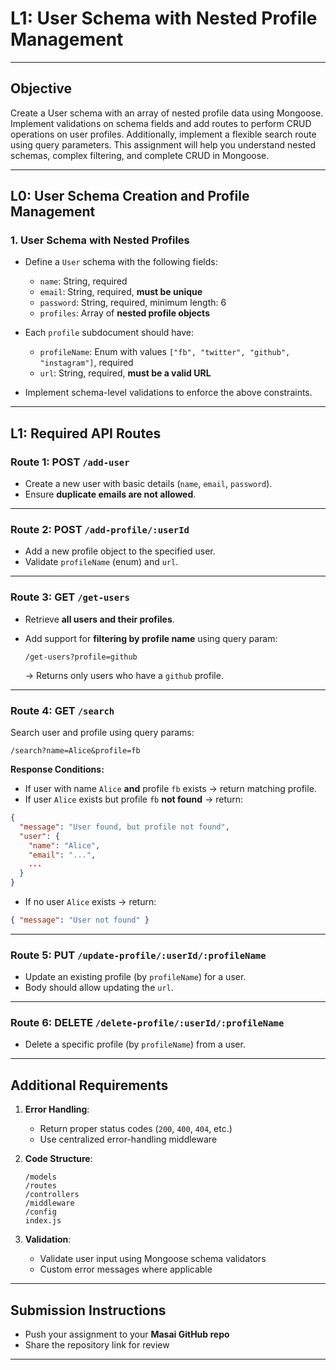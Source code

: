 # **L1: User Schema with Nested Profile Management**

---

## **Objective**

Create a User schema with an array of nested profile data using Mongoose. Implement validations on schema fields and add routes to perform CRUD operations on user profiles. Additionally, implement a flexible search route using query parameters. This assignment will help you understand nested schemas, complex filtering, and complete CRUD in Mongoose.

---

## **L0: User Schema Creation and Profile Management**

### 1. **User Schema with Nested Profiles**

- Define a `User` schema with the following fields:

  - `name`: String, required
  - `email`: String, required, **must be unique**
  - `password`: String, required, minimum length: 6
  - `profiles`: Array of **nested profile objects**

- Each `profile` subdocument should have:

  - `profileName`: Enum with values `["fb", "twitter", "github", "instagram"]`, required
  - `url`: String, required, **must be a valid URL**

- Implement schema-level validations to enforce the above constraints.

---

## **L1: Required API Routes**

### Route 1: **POST `/add-user`**

- Create a new user with basic details (`name`, `email`, `password`).
- Ensure **duplicate emails are not allowed**.

---

### Route 2: **POST `/add-profile/:userId`**

- Add a new profile object to the specified user.
- Validate `profileName` (enum) and `url`.

---

### Route 3: **GET `/get-users`**

- Retrieve **all users and their profiles**.
- Add support for **filtering by profile name** using query param:

  ```
  /get-users?profile=github
  ```

  → Returns only users who have a `github` profile.

---

### Route 4: **GET `/search`**

Search user and profile using query params:

```
/search?name=Alice&profile=fb
```

**Response Conditions:**

- If user with name `Alice` **and** profile `fb` exists → return matching profile.
- If user `Alice` exists but profile `fb` **not found** → return:

```json
{
  "message": "User found, but profile not found",
  "user": {
    "name": "Alice",
    "email": "...",
    ...
  }
}
```

- If no user `Alice` exists → return:

```json
{ "message": "User not found" }
```

---

### Route 5: **PUT `/update-profile/:userId/:profileName`**

- Update an existing profile (by `profileName`) for a user.
- Body should allow updating the `url`.

---

### Route 6: **DELETE `/delete-profile/:userId/:profileName`**

- Delete a specific profile (by `profileName`) from a user.

---

## **Additional Requirements**

1. **Error Handling**:

   - Return proper status codes (`200`, `400`, `404`, etc.)
   - Use centralized error-handling middleware

2. **Code Structure**:

   ```
   /models
   /routes
   /controllers
   /middleware
   /config
   index.js
   ```

3. **Validation**:

   - Validate user input using Mongoose schema validators
   - Custom error messages where applicable

---

## **Submission Instructions**

- Push your assignment to your **Masai GitHub repo**
- Share the repository link for review

---
